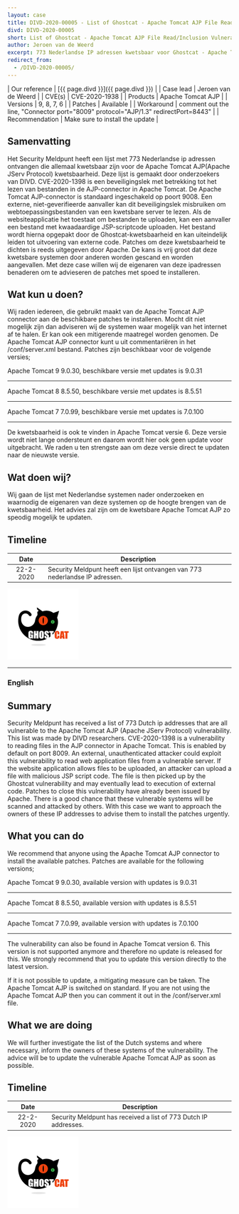 ```yaml
---
layout: case
title: DIVD-2020-00005 - List of Ghostcat - Apache Tomcat AJP File Read/Inclusion Vulnerability 
divd: DIVD-2020-00005
short: List of Ghostcat - Apache Tomcat AJP File Read/Inclusion Vulnerability
author: Jeroen van de Weerd
excerpt: 773 Nederlandse IP adressen kwetsbaar voor Ghostcat - Apache Tomcat AJP File Read/Inclusion Vulnerability   / 773 Dutch IP addresses vulnerable to Ghostcat - Apache Tomcat AJP File Read / Inclusion Vulnerability 
redirect_from:
  - /DIVD-2020-00005/
---
```


| Our reference | [{{ page.divd }}]({{ page.divd }}) |
| Case lead | Jeroen van de Weerd |
| CVE(s) | CVE-2020-1938 |
| Products | Apache Tomcat AJP |
| Versions | 9, 8, 7, 6 |
| Patches | Available |
| Workaround | comment out the line, "Connector port="8009" protocol="AJP/1.3" redirectPort=8443" |
| Recommendation | Make sure to install the update |

## Samenvatting

Het Security Meldpunt heeft een lijst met 773 Nederlandse ip adressen ontvangen die allemaal kwetsbaar zijn voor de Apache Tomcat AJP(Apache JServ Protocol) kwetsbaarheid. Deze lijst is gemaakt door onderzoekers van DIVD. CVE-2020-1398 is een beveiligingslek met betrekking tot het lezen van bestanden in de AJP-connector in Apache Tomcat. De Apache Tomcat AJP-connector is standaard ingeschakeld op poort 9008. Een externe, niet-geverifieerde aanvaller kan dit beveiligingslek misbruiken om webtoepassingsbestanden van een kwetsbare server te lezen. Als de websiteapplicatie het toestaat om bestanden te uploaden, kan een aanvaller een bestand met kwaadaardige JSP-scriptcode uploaden. Het bestand wordt hierna opgepakt door de Ghostcat-kwetsbaarheid en kan uiteindelijk leiden tot uitvoering van externe code. Patches om deze kwetsbaarheid te dichten is reeds uitgegeven door Apache.
De kans is vrij groot dat deze kwetsbare systemen door anderen worden gescand en worden aangevallen. Met deze case willen wij de eigenaren van deze ipadressen benaderen om te advieseren de patches met spoed te installeren.

## Wat kun u doen?

Wij raden iedereen, die gebruikt maakt van de Apache Tomcat AJP connector aan de beschikbare patches te installeren. Mocht dit niet mogelijk zijn dan adviseren wij de systemen waar mogelijk van het internet af te halen. Er kan ook een mitigerende maatregel worden genomen. De Apache Tomcat AJP connector kunt u uit commentariëren in het /conf/server.xml bestand.
Patches zijn beschikbaar voor de volgende versies;

Apache Tomcat 9	9.0.30, beschikbare versie met updates is 9.0.31 <hr>
Apache Tomcat 8	8.5.50, beschikbare versie met updates is 8.5.51 <hr>
Apache Tomcat 7	7.0.99, beschikbare versie met updates is 7.0.100 <hr>

De kwetsbaarheid is ook te vinden in Apache Tomcat versie 6. Deze versie wordt niet lange ondersteunt en daarom wordt hier ook geen update voor uitgebracht. We raden u ten strengste aan om deze versie direct te updaten naar de nieuwste versie.

## Wat doen wij?

Wij gaan de lijst met Nederlandse systemen nader onderzoeken en waarnodig de eigenaren van deze systemen op de hoogte brengen van de kwetsbaarheid. Het advies zal zijn om de kwetsbare Apache Tomcat AJP zo speodig mogelijk te updaten.

## Timeline

| Date  | Description |
|:-----:|-------------|
| 22-2-2020 | Security Meldpunt heeft een lijst ontvangen van 773 nederlandse IP adressen.

![Ghostcat](/assets/images/ghostcat-logo-small.png "Image copyright Chaitin Tech")

<hr>

### English

## Summary

Security Meldpunt has received a list of 773 Dutch ip addresses that are all vulnerable to the Apache Tomcat AJP (Apache JServ Protocol)  vulnerability. This list was made by DIVD researchers. CVE-2020-1398 is a vulnerability to reading files in the AJP connector in Apache Tomcat. This is enabled by default on port 8009. An external, unauthenticated attacker could exploit this vulnerability to read web application files from a vulnerable server. If the website application allows files to be uploaded, an attacker can upload a file with malicious JSP script code. The file is then picked up by the Ghostcat vulnerability and may eventually lead to execution of external code. Patches to close this vulnerability have already been issued by Apache. There is a good chance that these vulnerable systems will be scanned and attacked by others. With this case we want to approach the owners of these IP addresses to advise them to install the patches urgently.

## What you can do

We recommend that anyone using the Apache Tomcat AJP connector to install the available patches. Patches are available for the following versions;

Apache Tomcat 9 9.0.30, available version with updates is 9.0.31 <hr>
Apache Tomcat 8 8.5.50, available version with updates is 8.5.51 <hr>
Apache Tomcat 7 7.0.99, available version with updates is 7.0.100 <hr>

The vulnerability can also be found in Apache Tomcat version 6. This version is not supported anymore and therefore no update is released for this. We strongly recommend that you to update this version directly to the latest version.

If it is not possible to update, a mitigating measure can be taken. The Apache Tomcat AJP is switched on standard. If you are not using the Apache Tomcat AJP then you can comment it out in the /conf/server.xml file.

## What we are doing

We will further investigate the list of the Dutch systems and where necessary, inform the owners of these systems of the vulnerability. The advice will be to update the vulnerable Apache Tomcat AJP as soon as possible.

## Timeline

| Date  | Description |
|:-----:|-------------|
| 22-2-2020 | Security Meldpunt has received a list of 773 Dutch IP addresses.

![Ghostcat](/assets/images/ghostcat-logo-small.png "Image copyright Chaitin Tech")
